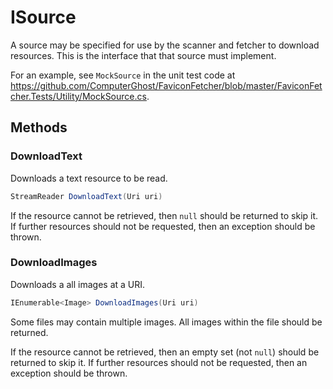 # ISource

A source may be specified for use by the scanner and fetcher to download resources.  This is the interface that that source must implement.

For an example, see `MockSource` in the unit test code at <https://github.com/ComputerGhost/FaviconFetcher/blob/master/FaviconFetcher.Tests/Utility/MockSource.cs>.


## Methods


### DownloadText

Downloads a text resource to be read.

```csharp
StreamReader DownloadText(Uri uri)
```

If the resource cannot be retrieved, then `null` should be returned to skip it.  If further resources should not be requested, then an exception should be thrown.


### DownloadImages

Downloads a all images at a URI.

```csharp
IEnumerable<Image> DownloadImages(Uri uri)
```

Some files may contain multiple images.  All images within the file should be returned.

If the resource cannot be retrieved, then an empty set (not `null`) should be returned to skip it.  If further resources should not be requested, then an exception should be thrown.
